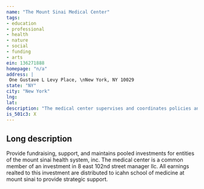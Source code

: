 ```yaml
---
name: "The Mount Sinai Medical Center"
tags:
- education
- professional
- health
- nature
- social
- funding
- arts
ein: 136271888
homepage: "n/a"
address: |
 One Gustave L Levy Place, \nNew York, NY 10029
state: "NY"
city: "New York"
lng: 
lat: 
description: "The medical center supervises and coordinates policies and fund-raising activities and administers investments for entities of the mount sinai health system, inc. "
is_501c3: X
---
```


## Long description

Provide fundraising, support, and maintains pooled investments for entities of the mount sinai health system, inc. The medical center is a common member of an investment in 8 east 102nd street manager llc. All earnings realted to this investment are distributed to icahn school of medicine at mount sinai to provide strategic support. 
